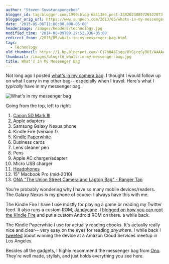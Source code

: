 ```yaml
---
author: "Steven Suwatanapongched"
blogger_id: tag:blogger.com,1999:blog-6841384.post-3382023085726522873
blogger_orig_url: https://www.sunpech.com/2013/05/whats-in-my-messenger-bag.html
date: '2013-05-06T11:00:00.000-05:00'
headerimage: /images/headers/technology.jpg
modified_time: '2014-08-09T09:27:52.936-05:00'
redirect_from: /2013/05/whats-in-my-messenger-bag.html
tags:
  - Technology
old_thumbnail: https://1.bp.blogspot.com/-Cj7bH46Csqg/UYGjcgSyDUI/AAAAAAABbz0/k62j6FJQKJU/s800/2013-05-01+at+15-16-14.jpg
thumbnail: /images/blog/tn_whats-in-my-messenger-bag.jpg
title: What's In My Messenger Bag
---
```


Not long ago I posted [what's in my camera bag](/2013/04/whats-in-my-camera-bag). I thought I would follow up on what I carry in my other bag-- especially when I travel. Here's what I *typically* have in my messenger bag.

![What's in my messenger bag](/images/blog/2013-05-01-at-15-16-14.jpg)

Going from the top, left to right:

1. [Canon 5D Mark III](https://www.amazon.com/gp/product/B007FGYZFI/ref=as_li_ss_tl?ie=UTF8&amp;camp=1789&amp;creative=390957&amp;creativeASIN=B007FGYZFI&amp;linkCode=as2&amp;tag=sunpech-20)
2. Apple adapters
3. Samsung Galaxy Nexus phone
4. Kindle Fire (version 1)
5. [Kindle Paperwhite](https://www.amazon.com/gp/product/B007OZNZG0/ref=as_li_ss_tl?ie=UTF8&amp;camp=1789&amp;creative=390957&amp;creativeASIN=B007OZNZG0&amp;linkCode=as2&amp;tag=sunpech-20)
6. Business cards
7. Lens cleaner pen
8. Pens
9. Apple AC charger/adapter
10. Micro USB charger
11. [Headphones](https://www.amazon.com/gp/product/B005VP9NIO/ref=as_li_ss_tl?ie=UTF8&amp;camp=1789&amp;creative=390957&amp;creativeASIN=B005VP9NIO&amp;linkCode=as2&amp;tag=sunpech-20)
12. 15" Macbook Pro (mid-2010)
13. [ONA "The Union Street Camera and Laptop Bag" - Ranger Tan](https://www.amazon.com/gp/product/B004GGA0J0/ref=as_li_ss_tl?ie=UTF8&amp;tag=sunpech-20&amp;linkCode=as2&amp;camp=1789&amp;creative=390957&amp;creativeASIN=B004GGA0J0)

You're probably wondering why I have so many mobile devices/readers. The Galaxy Nexus is my phone of course. I always have this with me.

The Kindle Fire I have I use mostly for playing a game or reading my Twitter feed. It also runs a custom ROM, [Jandycane](https://forum.xda-developers.com/showthread.php?t=1766829). I [blogged on how you can root the Kindle Fire](/2012/06/putting-cyanogenmod-on-kindle-fire) and put a custom Android ROM on there. a while back.

The Kindle Paperwhite I use for actually reading ebooks. It's actually really nice and clear-- very easy on the eyes for reading *anywhere*. I while back I [tweeted](https://twitter.com/sunpech/status/304085600926060544) about winning the device at a Amazon Cloud Services meetup in Los Angeles.

Besides all the gadgets, I highly recommend the messenger bag from [Ono](https://www.onabags.com/). They're well made, stylish, and just holds everything you see here.